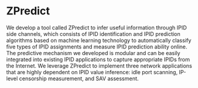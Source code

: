 # ZPredict
We develop a tool called ZPredict to infer useful information through IPID side channels, which consists of IPID identification and IPID prediction algorithms based on machine learning technology to automatically classify five types of IPID assignments and measure IPID prediction ability online.
The predictive mechanism we developed is modular and can be easily integrated into existing IPID applications to capture appropriate IPIDs from the Internet.
We leverage ZPredict to implement three network applications that are highly dependent on IPID value inference: idle port scanning, IP-level censorship measurement, and SAV assessment.
